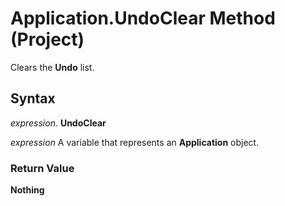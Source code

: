 
# Application.UndoClear Method (Project)

Clears the  **Undo** list.


## Syntax

 _expression_. **UndoClear**

 _expression_ A variable that represents an **Application** object.


### Return Value

 **Nothing**

